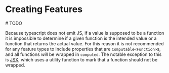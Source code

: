 # Creating Features

\# TODO

Because typescript does not emit JS, if a value is supposed to be a function it is impossible to determine if a given function is the intended value or a function that returns the actual value. For this reason it is not recommended for any feature types to include properties that are `Computable<Function>`s, and all functions _will_ be wrapped in `computed`. The notable exception to this is [JSX](../important-concepts/coercable#render-functions-jsx), which uses a utility function to mark that a function should not be wrapped.
